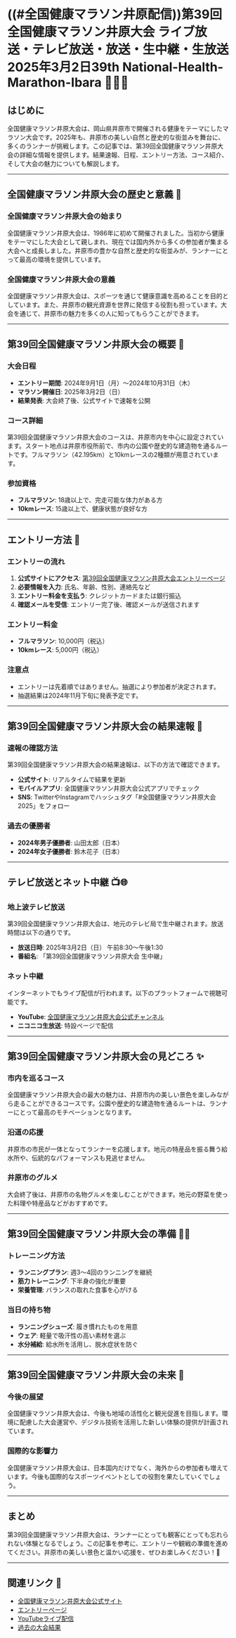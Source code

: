 # ((#全国健康マラソン井原配信))第39回全国健康マラソン井原大会 ライブ放送・テレビ放送・放送・生中継・生放送 2025年3月2日39th National-Health-Marathon-Ibara 🏃‍♂️🌾

## はじめに
全国健康マラソン井原大会は、岡山県井原市で開催される健康をテーマにしたマラソン大会です。2025年も、井原市の美しい自然と歴史的な街並みを舞台に、多くのランナーが挑戦します。この記事では、第39回全国健康マラソン井原大会の詳細な情報を提供します。結果速報、日程、エントリー方法、コース紹介、そして大会の魅力についても解説します。

---

## 全国健康マラソン井原大会の歴史と意義 🏅

### 全国健康マラソン井原大会の始まり
全国健康マラソン井原大会は、1986年に初めて開催されました。当初から健康をテーマにした大会として親しまれ、現在では国内外から多くの参加者が集まる大会へと成長しました。井原市の豊かな自然と歴史的な街並みが、ランナーにとって最高の環境を提供しています。

### 全国健康マラソン井原大会の意義
全国健康マラソン井原大会は、スポーツを通じて健康意識を高めることを目的としています。また、井原市の観光資源を世界に発信する役割も担っています。大会を通じて、井原市の魅力を多くの人に知ってもらうことができます。

---

## 第39回全国健康マラソン井原大会の概要 📜

### 大会日程
- **エントリー期間**: 2024年9月1日（月）～2024年10月31日（木）
- **マラソン開催日**: 2025年3月2日（日）
- **結果発表**: 大会終了後、公式サイトで速報を公開

### コース詳細
第39回全国健康マラソン井原大会のコースは、井原市内を中心に設定されています。スタート地点は井原市役所前で、市内の公園や歴史的な建造物を通るルートです。フルマラソン（42.195km）と10kmレースの2種類が用意されています。

### 参加資格
- **フルマラソン**: 18歳以上で、完走可能な体力がある方
- **10kmレース**: 15歳以上で、健康状態が良好な方

---

## エントリー方法 📝

### エントリーの流れ
1. **公式サイトにアクセス**: [第39回全国健康マラソン井原大会エントリーページ](#)
2. **必要情報を入力**: 氏名、年齢、性別、連絡先など
3. **エントリー料金を支払う**: クレジットカードまたは銀行振込
4. **確認メールを受信**: エントリー完了後、確認メールが送信されます

### エントリー料金
- **フルマラソン**: 10,000円（税込）
- **10kmレース**: 5,000円（税込）

### 注意点
- エントリーは先着順ではありません。抽選により参加者が決定されます。
- 抽選結果は2024年11月下旬に発表予定です。

---

## 第39回全国健康マラソン井原大会の結果速報 🚨

### 速報の確認方法
第39回全国健康マラソン井原大会の結果速報は、以下の方法で確認できます。
- **公式サイト**: リアルタイムで結果を更新
- **モバイルアプリ**: 全国健康マラソン井原大会公式アプリでチェック
- **SNS**: TwitterやInstagramでハッシュタグ「#全国健康マラソン井原大会2025」をフォロー

### 過去の優勝者
- **2024年男子優勝者**: 山田太郎（日本）
- **2024年女子優勝者**: 鈴木花子（日本）

---

## テレビ放送とネット中継 📺🌐

### 地上波テレビ放送
第39回全国健康マラソン井原大会は、地元のテレビ局で生中継されます。放送時間は以下の通りです。
- **放送日時**: 2025年3月2日（日） 午前8:30～午後1:30
- **番組名**: 「第39回全国健康マラソン井原大会 生中継」

### ネット中継
インターネットでもライブ配信が行われます。以下のプラットフォームで視聴可能です。
- **YouTube**: [全国健康マラソン井原大会公式チャンネル](#)
- **ニコニコ生放送**: 特設ページで配信

---

## 第39回全国健康マラソン井原大会の見どころ ✨

### 市内を巡るコース
全国健康マラソン井原大会の最大の魅力は、井原市内の美しい景色を楽しみながら走ることができるコースです。公園や歴史的な建造物を通るルートは、ランナーにとって最高のモチベーションとなります。

### 沿道の応援
井原市の市民が一体となってランナーを応援します。地元の特産品を振る舞う給水所や、伝統的なパフォーマンスも見逃せません。

### 井原市のグルメ
大会終了後は、井原市の名物グルメを楽しむことができます。地元の野菜を使った料理や特産品などがおすすめです。

---

## 第39回全国健康マラソン井原大会の準備 🏋️‍♀️

### トレーニング方法
- **ランニングプラン**: 週3～4回のランニングを継続
- **筋力トレーニング**: 下半身の強化が重要
- **栄養管理**: バランスの取れた食事を心がける

### 当日の持ち物
- **ランニングシューズ**: 履き慣れたものを用意
- **ウェア**: 軽量で吸汗性の高い素材を選ぶ
- **水分補給**: 給水所を活用し、脱水症状を防ぐ

---

## 第39回全国健康マラソン井原大会の未来 🔮

### 今後の展望
全国健康マラソン井原大会は、今後も地域の活性化と観光促進を目指します。環境に配慮した大会運営や、デジタル技術を活用した新しい体験の提供が計画されています。

### 国際的な影響力
全国健康マラソン井原大会は、日本国内だけでなく、海外からの参加者も増えています。今後も国際的なスポーツイベントとしての役割を果たしていくでしょう。

---

## まとめ
第39回全国健康マラソン井原大会は、ランナーにとっても観客にとっても忘れられない体験となるでしょう。この記事を参考に、エントリーや観戦の準備を進めてください。井原市の美しい景色と温かい応援を、ぜひお楽しみください！🎉

---

## 関連リンク 🔗
- [全国健康マラソン井原大会公式サイト](#)
- [エントリーページ](#)
- [YouTubeライブ配信](#)
- [過去の大会結果](#)